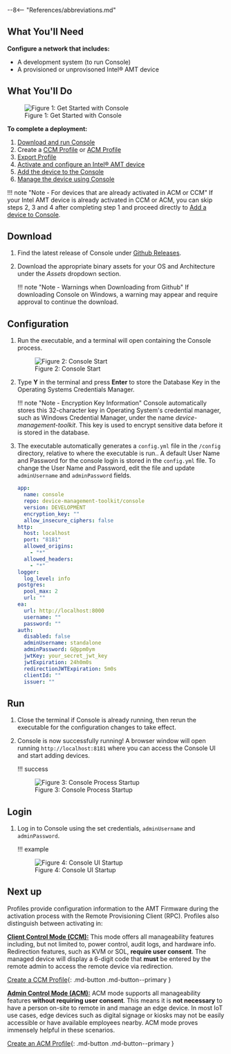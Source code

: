 --8<-- "References/abbreviations.md"


## What You'll Need

**Configure a network that includes:**

-  A development system (to run Console)
-  A provisioned or unprovisoned Intel® AMT device

## What You'll Do

<figure class="figure-image">
  <img src="..\..\..\assets\images\Device_Management_Toolkit_Console_Deployment.png" alt="Figure 1: Get Started with Console">
  <figcaption>Figure 1: Get Started with Console</figcaption>
</figure>

**To complete a deployment:**

1. [Download and run Console](#get-console)
2. Create a [CCM Profile](createProfileCCM.md) or [ACM Profile](createProfileACM.md)
3. [Export Profile](exportProfile.md)
4. [Activate and configure an Intel® AMT device](activateDevice.md)
5. [Add the device to the Console](addDevice.md)
6. [Manage the device using Console](manageDevice.md)

!!! note "Note - For devices that are already activated in ACM or CCM"
    If your Intel AMT device is already activated in CCM or ACM, you can skip steps 2, 3 and 4 after completing step 1 and proceed directly to [Add a device to Console](addDevice.md).

## Download

1. Find the latest release of Console under [Github Releases](https://github.com/device-management-toolkit/console/releases/latest).


2. Download the appropriate binary assets for your OS and Architecture under the *Assets* dropdown section.

    !!! note "Note - Warnings when Downloading from Github"
        If downloading Console on Windows, a warning may appear and require approval to continue the download. 

## Configuration

1. Run the executable, and a terminal will open containing the Console process.
    <figure class="figure-image">
      <img src="..\..\..\assets\images\Console_Configuration_FirstTime.png" alt="Figure 2: Console Start">
      <figcaption>Figure 2: Console Start</figcaption>
    </figure>

2. Type **Y** in the terminal and press **Enter** to store the Database Key in the Operating Systems Credentials Manager.

    !!! note "Note - Encryption Key Information"
        Console automatically stores this 32-character key in Operating System's credential manager, such as Windows Credential Manager, under the name *device-management-toolkit*. This key is used to encrypt sensitive data before it is stored in the database.

3. The executable automatically generates a `config.yml` file in the `/config` directory, relative to where the executable is run.. A default User Name and Password for the console login is stored in the `config.yml` file. To change the User Name and Password, edit the file and update `adminUsername` and `adminPassword` fields.

    ```yml hl_lines="6 8 9"
    app:
      name: console
      repo: device-management-toolkit/console
      version: DEVELOPMENT
      encryption_key: ""
      allow_insecure_ciphers: false
    http:
      host: localhost
      port: "8181"
      allowed_origins:
        - "*"
      allowed_headers:
        - "*"
    logger:
      log_level: info
    postgres:
      pool_max: 2
      url: ""
    ea:
      url: http://localhost:8000
      username: ""
      password: ""
    auth:
      disabled: false
      adminUsername: standalone
      adminPassword: G@ppm0ym
      jwtKey: your_secret_jwt_key
      jwtExpiration: 24h0m0s
      redirectionJWTExpiration: 5m0s
      clientId: ""
      issuer: ""
    ```

## Run

1. Close the terminal if Console is already running, then rerun the executable for the configuration changes to take effect.

2. Console is now successfully running! A browser window will open running `http://localhost:8181` where you can access the Console UI and start adding devices.

    !!! success
        <figure class="figure-image">
          <img src="..\..\..\assets\images\Console_Start.png" alt="Figure 3: Console Process Startup">
          <figcaption>Figure 3: Console Process Startup</figcaption>
        </figure>

## Login

1. Log in to Console using the set credentials, `adminUsername` and `adminPassword`.

    !!! example
        <figure class="figure-image">
          <img src="..\..\..\assets\images\DMT_Console_Login.png" alt="Figure 4: Console UI Startup">
          <figcaption>Figure 4: Console UI Startup</figcaption>
        </figure>


## Next up

Profiles provide configuration information to the AMT Firmware during the activation process with the Remote Provisioning Client (RPC). Profiles also distinguish between activating in: 

**[Client Control Mode (CCM):](createProfileCCM.md)** This mode offers all manageability features including, but not limited to, power control, audit logs, and hardware info. Redirection features, such as KVM or SOL, **require user consent**. The managed device will display a 6-digit code that **must** be entered by the remote admin to access the remote device via redirection.

[Create a CCM Profile](createProfileCCM.md){: .md-button .md-button--primary }

**[Admin Control Mode (ACM):](createProfileACM.md)** ACM mode supports all manageability features **without requiring user consent**. This means it is **not necessary** to have a person on-site to remote in and manage an edge device. In most IoT use cases, edge devices such as digital signage or kiosks may not be easily accessible or have available employees nearby. ACM mode proves immensely helpful in these scenarios.

[Create an ACM Profile](createProfileACM.md){: .md-button .md-button--primary }